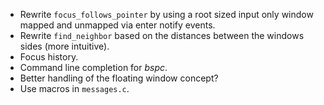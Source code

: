 - Rewrite `focus_follows_pointer` by using a root sized input only window mapped and unmapped via enter notify events.
- Rewrite `find_neighbor` based on the distances between the windows sides (more intuitive).
- Focus history.
- Command line completion for *bspc*.
- Better handling of the floating window concept?
- Use macros in `messages.c`.
